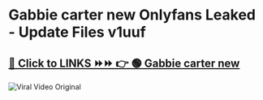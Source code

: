 
 # Gabbie carter new Onlyfans Leaked - Update Files v1uuf

## <h2><a href="https://clipsfans.com/Gabbie_carter_new&ref=git">🔗 Click to LINKS ⏩⏩ 👉 🟢 Gabbie carter new </a></h2>

<a href="https://clipsfans.com/Gabbie_carter_new&ref=git" rel="nofollow" data-target="animated-image.originalLink"><img src="https://i.ibb.co.com/xMMVF88/686577567.gif" alt="Viral Video Original" style="max-width: 100%; display: inline-block;" data-target="animated-image.originalImage"></a>

